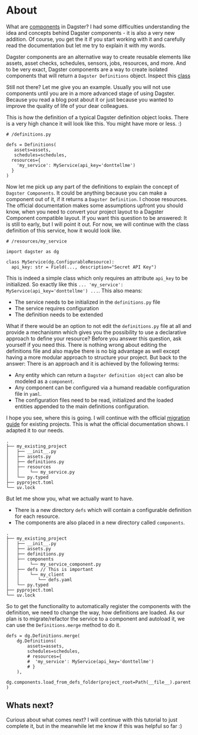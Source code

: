 # About

What are [components](https://docs.dagster.io/guides/build/components) in Dagster? I had some difficulties understanding the idea and concepts behind Dagster components - it is also a very new addition. Of course, you get the it if you start working with it and carefully read the documentation but let me try to explain it with my words.

Dagster components are an alternative way to create reusable elements like assets, asset checks, schedules, sensors, jobs, resources, and more. And to be very exact, Dagster components are a way to create isolated components that will return a `Dagster Definitions` object. Inspect this [class](https://github.com/dagster-io/dagster/blob/e5f6d24e58a6e731ea351a09e842bbf9e20aa6a4/python_modules/dagster/dagster/_core/definitions/definitions_class.py#L329)

Still not there? Let me give you an example. Usually you will not use components until you are in a more advanced stage of using Dagster. Because you read a blog post about it or just because you wanted to improve the quality of life of your dear colleagues.

This is how the definition of a typical Dagster definition object looks. There is a very high chance it will look like this. You might have more or less. :)

```
# /definitions.py

defs = Definitions(
   assets=assets,
   schedules=schedules,
  resources={
    'my_service': MyService(api_key='donttellme')
  }
)
```

Now let me pick up any part of the definitions to explain the concept of `Dagster Components`. It could be anything because you can make a component out of it, if it returns a `Dagster Definition`. I choose resources. The official documentation makes some assumptions upfront you should know, when you need to convert your project layout to a Dagster Component compatible layout. If you want this question to be answered: It is still to early, but I will point it out. For now, we will continue with the class definition of this service, how it would look like. 

```
# /resources/my_service

import dagster as dg

class MyService(dg.ConfigurableResource):
  api_key: str = Field(..., description="Secret API Key")

```

This is indeed a simple class which only requires an attribute `api_key` to be initialized. So exactly like this `... 'my_service': MyService(api_key='donttellme') ...`. This also means:

- The service needs to be initialized in the `definitions.py` file
- The service requires configuration
- The definition needs to be extended

What if there would be an option to not edit the `definitions.py` file at all and provide a mechanismn which gives you the possibility to use a declarative approach to define your resource? Before you answer this question, ask yourself if you need this. There is nothing wrong about editing the definitions file and also maybe there is no big advantage as well except having a more modular approach to structure your project. But back to the answer: There is an approach and it is achieved by the following terms:

- Any entity which can return a `Dagster definition object` can also be modeled as a `component`.
- Any component can be configured via a humand readable configuration file in `yaml`.
- The configuration files need to be read, initialized and the loaded entities appended to the main definitions configuration.

I hope you see, where this is going. I will continue with the official [migration guide](https://docs.dagster.io/guides/build/projects/moving-to-components/migrating-project) for existing projects. This is what the official documentation shows. I adapted it to our needs.

```
.
├── my_existing_project
│   ├── __init__.py
│   ├── assets.py
│   ├── definitions.py
│   ├── resources
│   │    └── my_service.py
│   └── py.typed
├── pyproject.toml
└── uv.lock
```

But let me show you, what we actually want to have. 

- There is a new directory `defs` which will contain a configurable definition for each resource.
- The components are also placed in a new directory called `components`.


```
.
├── my_existing_project
│   ├── __init__.py
│   ├── assets.py
│   ├── definitions.py
│   ├── components
│   │    └── my_service_component.py
│   ├── defs // This is important
│   │    └── my_client
│   │       └── defs.yaml
│   └── py.typed
├── pyproject.toml
└── uv.lock
```

So to get the functionality to automatically register the components with the definition, we need to change the way, how definitions are loaded. As our plan is to migrate/refactor the service to a component and autoload it, we can use the `Definitions.merge` method to do it.

```
defs = dg.Definitions.merge(
    dg.Definitions(
        assets=assets,
        schedules=schedules,
        # resources={
        #  'my_service': MyService(api_key='donttellme')
        # }
    ),
    dg.components.load_from_defs_folder(project_root=Path(__file__).parent.parent),
)
```

## Whats next?

Curious about what comes next? I will continue with this tutorial to just complete it, but in the meanwhile let me know if this was helpful so far :) 
